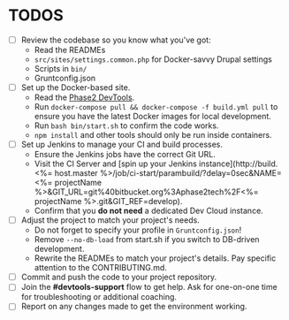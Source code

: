 # TODOS

* [ ] Review the codebase so you know what you've got:
    * Read the READMEs
    * `src/sites/settings.common.php` for Docker-savvy Drupal settings
    * Scripts in `bin/`
    * Gruntconfig.json
* [ ] Set up the Docker-based site.
    * Read the [Phase2 DevTools](http://phase2.github.io/devtools/).
    * Run  `docker-compose pull && docker-compose -f build.yml pull` to ensure you have the latest Docker images for local development.
    * Run `bash bin/start.sh` to confirm the code works.
    * `npm install` and other tools should only be run inside containers.
* [ ] Set up Jenkins to manage your CI and build processes.
    * Ensure the Jenkins jobs have the correct Git URL.
    * Visit the CI Server and [spin up your Jenkins instance](http://build.<%= host.master %>/job/ci-start/parambuild/?delay=0sec&NAME=<%= projectName %>&GIT_URL=git%40bitbucket.org%3Aphase2tech%2F<%= projectName %>.git&GIT_REF=develop).
    * Confirm that you **do not need** a dedicated Dev Cloud instance.
* [ ] Adjust the project to match your project's needs.
    * Do not forget to specify your profile in `Gruntconfig.json`!
    * Remove `--no-db-load` from start.sh if you switch to DB-driven development.
    * Rewrite the READMEs to match your project's details. Pay specific attention to the CONTRIBUTING.md.
* [ ] Commit and push the code to your project repository.
* [ ] Join the **#devtools-support** flow to get help. Ask for one-on-one time for troubleshooting or additional coaching.
* [ ] Report on any changes made to get the environment working.
